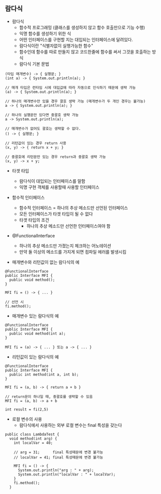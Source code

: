 ## 람다식

- 람다식
  - 함수적 프로그래밍 (클래스를 생성하지 않고 함수 호출만으로 기능 수행)
  - 익명 함수를 생성하기 위한 식
  - 어떤 인터페이스를 구현할 지는 대입되는 인터페이스에 달려있다.
  - 람다식이란 "식별자없이 실행가능한 함수"
  - 함수인데 함수를 따로 만들지 않고 코드한줄에 함수를 써서 그것을 호출하는 방식
  - 람다식 기본 문법
```
(타입 매개변수) -> { 실행문; }
(int a) -> { System.out.println(a); }

// 매개 타입은 런타임 시에 대입값에 따라 자동으로 인식하기 때문에 생략 가능
(a) -> { System.out.println(a); }

// 하나의 매개변수만 있을 경우 괄호 생략 가능 (매개변수가 두 개인 경우는 불가능)
a -> { System.out.println(a); }

// 하나의 실행문만 있다면 중괄호 생략 가능
a -> System.out.println(a);

// 매개변수가 없어도 괄호는 생략할 수 없다.
() -> { 실행문; }

// 리턴값이 있는 경우 return 사용
(x, y) -> { return x + y; }

// 중괄호에 리턴문만 있는 경우 return과 중괄호 생략 가능
(x, y) -> x + y;

```
  - 타겟 타입
    - 람다식이 대입되는 인터페이스를 말함
    - 익명 구현 객체를 사용할때 사용할 인터페이스
    
  - 함수적 인터페이스
    - 함수적 인터페이스 = 하나의 추상 메소드만 선언된 인터페이스
    - 모든 인터페이스가 타겟 타입이 될 수 없다
    - 타겟 타입의 조건
      - 하나의 추상 메소드만 선언한 인터페이스여야 함
      
  - @FunctionalInterface
    - 하나의 추상 메소드만 가졌는지 체크하는 어노테이션
    - 만약 둘 이상의 메소드를 가지게 되면 컴파일 에러를 발생시킴
      
  - 매개변수와 리턴값이 없는 람다식의 예
  
```
@FunctionalInterface
public Interface MFI {
  public void method();
}

MFI fi = () -> { ... }

// 선언 시
fi.method();
```
    
   - 매개변수 있는 람다식의 예
    
```
@FunctionalInterface
public Interface MFI {
  public void method(int a);
}

MFI fi = (a) -> { ... } 또는 a -> { ... }
``` 
    
  - 리턴값이 있는 람다식의 예  
    
```
@FunctionalInterface
public Interface MFI {
  public int method(int a, int b);
}

MFI fi = (a, b) -> { return a + b } 

// return문이 하나일 때, 중괄호를 생략할 수 있음
MFI fi = (a, b) -> a + b

int result = fi(2,5)
``` 
    
  - 로컬 변수의 사용
    - 람다식에서 사용하는 외부 로컬 변수는 final 특성을 갖는다
    
```
public class LambdaTest {
  void method(int arg) {
    int localVar = 40;

    // arg = 31;      final 특성때문에 변경 불가능
    // localVar = 41; final 특성때문에 변경 불가능

    MFI fi = () -> {
      System.out.println("arg : " + arg);
      System.out.println("localVar : " + localVar);
    }
    fi.method();
  }
  
```
    
    
    
    
